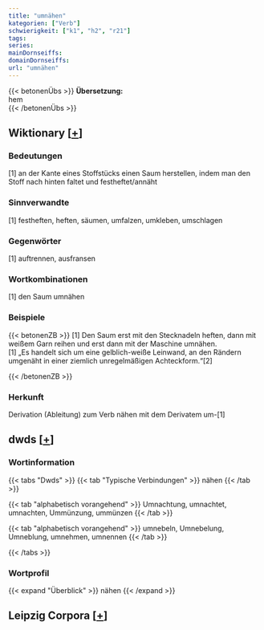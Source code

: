 ```yaml
---
title: "umnähen"
kategorien: ["Verb"]
schwierigkeit: ["k1", "h2", "r21"]
tags:
series:
mainDornseiffs:
domainDornseiffs:
url: "umnähen"
---
```


{{< betonenÜbs >}}
**Übersetzung:**  
hem  
{{< /betonenÜbs >}}

## Wiktionary [[+](https://de.wiktionary.org/wiki/umnähen)]

### Bedeutungen
[1] an der Kante eines Stoffstücks einen Saum herstellen, indem man den Stoff nach hinten faltet und festheftet/annäht  

### Sinnverwandte
[1] festheften, heften, säumen, umfalzen, umkleben, umschlagen  

### Gegenwörter
[1] auftrennen, ausfransen  

### Wortkombinationen
[1] den Saum umnähen  

### Beispiele
{{< betonenZB >}}
[1] Den Saum erst mit den Stecknadeln heften, dann mit weißem Garn reihen und erst dann mit der Maschine umnähen.  
[1] „Es handelt sich um eine gelblich-weiße Leinwand, an den Rändern umgenäht in einer ziemlich unregelmäßigen Achteckform.“[2]  

{{< /betonenZB >}}
### Herkunft
Derivation (Ableitung) zum Verb nähen mit dem Derivatem um-[1]  



## dwds [[+](https://www.dwds.de/wb/umnähen)]

### Wortinformation
{{< tabs "Dwds" >}}
{{< tab "Typische Verbindungen" >}}
nähen
{{< /tab >}}

{{< tab "alphabetisch vorangehend" >}}
Umnachtung, umnachtet, umnachten, Ummünzung, ummünzen
{{< /tab >}}

{{< tab "alphabetisch vorangehend" >}}
umnebeln, Umnebelung, Umneblung, umnehmen, umnennen
{{< /tab >}}

{{< /tabs >}}

### Wortprofil
{{< expand "Überblick" >}} nähen {{< /expand >}}

## Leipzig Corpora [[+](https://corpora.uni-leipzig.de/en/res?word=umnähen&corpusId=deu_newscrawl-public_2018)]

